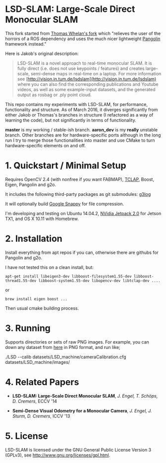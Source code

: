 # LSD-SLAM: Large-Scale Direct Monocular SLAM

This fork started from [Thomas Whelan's fork](https://github.com/mp3guy/lsd_slam) which "relieves the user of the horrors of a ROS dependency and uses the much nicer lightweight [Pangolin](https://github.com/stevenlovegrove/Pangolin) framework instead."

Here is Jakob's original description:

> LSD-SLAM is a novel approach to real-time monocular SLAM. It is fully direct (i.e. does not use keypoints / features) and creates large-scale,
> semi-dense maps in real-time on a laptop. For more information see
> [http://vision.in.tum.de/lsdslam](http://vision.in.tum.de/lsdslam)
> where you can also find the corresponding publications and Youtube videos, as well as some
> example-input datasets, and the generated output as rosbag or .ply point cloud.

This repo contains my experiments with LSD-SLAM, for performance, functionality
and structure.   As of March 2016, it diverges significantly from either Jakob or Thomas's branches in structure (I refactored as a way of learning the code), but not significantly in terms of functionality.   

**master**  is my working / stable-ish branch.   **aaron_dev** is my
**really** unstable branch.   Other branches are for hardware-specific ports
although in the long run I try to merge those functionalities into master
and use CMake to turn hardware-specific elements on and off.

# 1. Quickstart / Minimal Setup

Requires OpenCV 2.4 (with nonfree if you want FABMAP), [TCLAP](http://tclap.sourceforge.net/), Boost, Eigen, Pangolin and g2o.

It includes the following third-party packages as git submodules: [g3log](https://github.com/KjellKod/g3log)

It will optionally build [Google Snappy](https://github.com/google/snappy) for
file compression.

I'm developing and testing on Ubuntu 14.04.2, [NVidia Jetpack 2.0](https://developer.nvidia.com/embedded/jetpack) for Jetson TX1, and OS X 10.11 with Homebrew.

# 2. Installation

Install everything from apt repos if you can, otherwise there are githubs for Pangolin and g2o.

I have not tested this on a clean install, but:

    apt-get install libeigen3-dev libboost-filesystem1.55-dev libboost-thread1.55-dev libboost-system1.55-dev libopencv-dev libtclap-dev ....

or

    brew install eigen boost ...

Then usual cmake building process.


# 3. Running

Supports directories or sets of raw PNG images. For example, you can down any dataset from [here](http://vision.in.tum.de/lsdslam) in PNG format, and run like;

./LSD --calib datasets/LSD_machine/cameraCalibration.cfg  datasets/LSD_machine/images/

# 4. Related Papers

* **LSD-SLAM: Large-Scale Direct Monocular SLAM**, *J. Engel, T. Schöps, D. Cremers*, ECCV '14

* **Semi-Dense Visual Odometry for a Monocular Camera**, *J. Engel, J. Sturm, D. Cremers*, ICCV '13

# 5. License

LSD-SLAM is licensed under the GNU General Public License Version 3 (GPLv3), see http://www.gnu.org/licenses/gpl.html.
